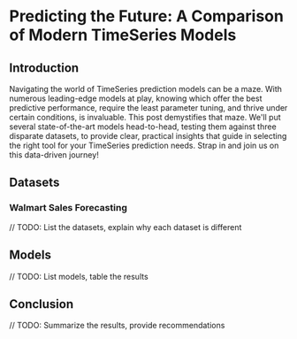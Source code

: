 # Predicting the Future: A Comparison of Modern TimeSeries Models

## Introduction

Navigating the world of TimeSeries prediction models can be a maze. With numerous leading-edge models at play, knowing which offer the best predictive performance, require the least parameter tuning, and thrive under certain conditions, is invaluable. This post demystifies that maze. We'll put several state-of-the-art models head-to-head, testing them against three disparate datasets, to provide clear, practical insights that guide in selecting the right tool for your TimeSeries prediction needs. Strap in and join us on this data-driven journey!

## Datasets

### Walmart Sales Forecasting

// TODO: List the datasets, explain why each dataset is different

## Models

// TODO: List models, table the results

## Conclusion

// TODO: Summarize the results, provide recommendations
